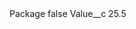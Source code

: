 <?xml version="1.0" encoding="UTF-8"?>
<CustomMetadata xmlns="http://soap.sforce.com/2006/04/metadata" xmlns:xsi="http://www.w3.org/2001/XMLSchema-instance" xmlns:xsd="http://www.w3.org/2001/XMLSchema">
    <label>Package</label>
    <protected>false</protected>
    <values>
        <field>Value__c</field>
        <value xsi:type="xsd:double">25.5</value>
    </values>
</CustomMetadata>
